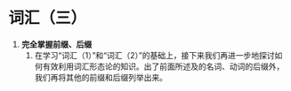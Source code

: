# 词汇（三）

1. **完全掌握前缀、后缀**
    1. 在学习“词汇（1）”和“词汇（2）”的基础上，接下来我们再进一步地探讨如何有效利用词汇形态论的知识。出了前面所述及的名词、动词的后缀外，我们再将其他的前缀和后缀列举出来。